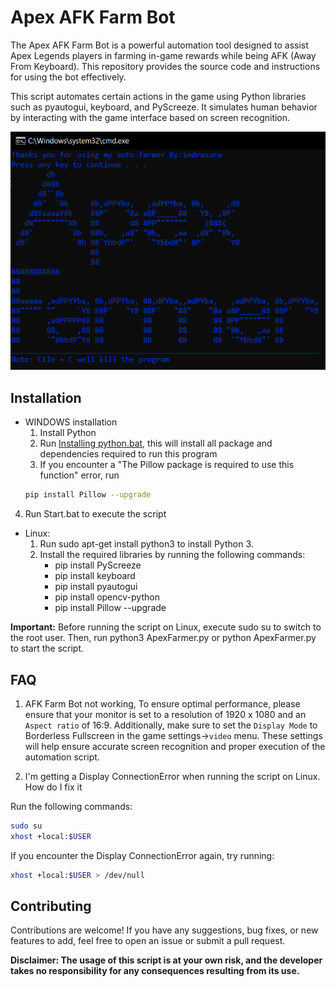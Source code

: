 # Apex AFK Farm Bot

The Apex AFK Farm Bot is a powerful automation tool designed to assist Apex Legends players in farming in-game rewards while being AFK (Away From Keyboard). This repository provides the source code and instructions for using the bot effectively.

This script automates certain actions in the game using Python libraries such as pyautogui, keyboard, and PyScreeze. It simulates human behavior by interacting with the game interface based on screen recognition.

![ApexFarmer](ApexFarmer.png)

## Installation
- WINDOWS installation
    1. Install Python
    2. Run [Installing python.bat](https://github.com/iIndrasura/apexAFKfarmbot/blob/main/Installing%20python.bat), this will install all package and dependencies required to run this program
    3. If you encounter a "The Pillow package is required to use this function" error, run
    ```bash
    pip install Pillow --upgrade
    ```
4. Run Start.bat to execute the script

- Linux:
    1. Run sudo apt-get install python3 to install Python 3.
    2. Install the required libraries by running the following commands:
        - pip install PyScreeze
        - pip install keyboard
        - pip install pyautogui
        - pip install opencv-python
        - pip install Pillow --upgrade

**Important:** Before running the script on Linux, execute sudo su to switch to the root user. Then, run python3 ApexFarmer.py or python ApexFarmer.py to start the script.

## FAQ
1. AFK Farm Bot not working, To ensure optimal performance, please ensure that your monitor is set to a resolution of 1920 x 1080 and an `Aspect ratio` of 16:9. Additionally, make sure to set the `Display Mode` to Borderless Fullscreen in the game settings->`video` menu. These settings will help ensure accurate screen recognition and proper execution of the automation script.

2. I'm getting a Display ConnectionError when running the script on Linux. How do I fix it

Run the following commands:
```bash
sudo su
xhost +local:$USER
```
If you encounter the Display ConnectionError again, try running:
```bash
xhost +local:$USER > /dev/null
```

## Contributing
Contributions are welcome! If you have any suggestions, bug fixes, or new features to add, feel free to open an issue or submit a pull request.

**Disclaimer: The usage of this script is at your own risk, and the developer takes no responsibility for any consequences resulting from its use.**